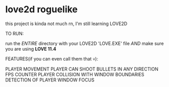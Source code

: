 # love2d roguelike

this project is kinda not much rn, I'm still learning LOVE2D


TO RUN:

run the *ENTIRE* directory with your LOVE2D 'LOVE.EXE' file *AND* make sure you are using **LOVE 11.4**



FEATURES(if you can even call them that 💀):

PLAYER MOVEMENT
PLAYER CAN SHOOT BULLETS IN ANY DIRECTION
FPS COUNTER
PLAYER COLLISION WITH WINDOW BOUNDARIES
DETECTION OF PLAYER WINDOW FOCUS